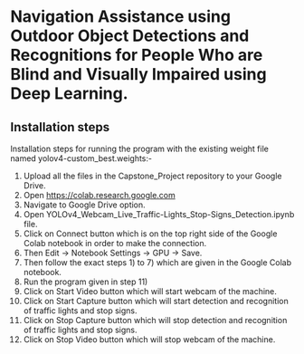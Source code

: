 # Navigation Assistance using Outdoor Object Detections and Recognitions for People Who are Blind and Visually Impaired using Deep Learning.
## Installation steps 

Installation steps for running the program with the existing weight file named yolov4-custom_best.weights:- 
1) Upload all the files in the Capstone_Project repository to your Google Drive.
2) Open https://colab.research.google.com
3) Navigate to Google Drive option.
4) Open YOLOv4_Webcam_Live_Traffic-Lights_Stop-Signs_Detection.ipynb file.
5) Click on Connect button which is on the top right side of the Google Colab notebook in order to make the connection.
6) Then Edit -> Notebook Settings -> GPU -> Save. 
7) Then follow the exact steps 1) to 7) which are given in the Google Colab notebook.
8) Run the program given in step 11)
9) Click on Start Video button which will start webcam of the machine.
10) Click on Start Capture button which will start detection and recognition of traffic lights and stop signs.
11) Click on Stop Capture button which will stop detection and recognition of traffic lights and stop signs. 
12) Click on Stop Video button which will stop webcam of the machine. 
